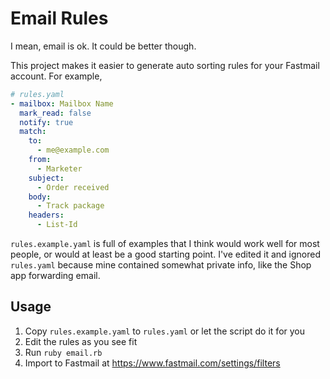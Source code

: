 Email Rules
===========

I mean, email is ok. It could be better though.

This project makes it easier to generate auto sorting rules for your Fastmail
account. For example, 

```yaml
# rules.yaml
- mailbox: Mailbox Name
  mark_read: false
  notify: true
  match:
    to:
      - me@example.com
    from:
      - Marketer
    subject:
      - Order received
    body:
      - Track package
    headers:
      - List-Id
```

`rules.example.yaml` is full of examples that I think would work well for most
people, or would at least be a good starting point. I've edited it and ignored
`rules.yaml` because mine contained somewhat private info, like the Shop app
forwarding email.

## Usage

1. Copy `rules.example.yaml` to `rules.yaml` or let the script do it for you
2. Edit the rules as you see fit
3. Run `ruby email.rb`
4. Import to Fastmail at https://www.fastmail.com/settings/filters
